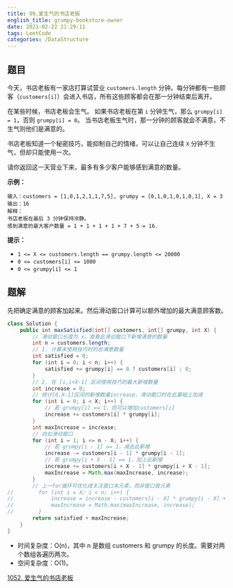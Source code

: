 ```yaml
---
title: 99.爱生气的书店老板
english_title: grumpy-bookstore-owner
date: 2021-02-22 21:29:11
tags: LeetCode
categories: /DataStructure
---
```


## 题目

今天，书店老板有一家店打算试营业 `customers.length` 分钟。每分钟都有一些顾客（`customers[i]`）会进入书店，所有这些顾客都会在那一分钟结束后离开。

在某些时候，书店老板会生气。 如果书店老板在第 `i` 分钟生气，那么 `grumpy[i] = 1`，否则 `grumpy[i] = 0`。 当书店老板生气时，那一分钟的顾客就会不满意，不生气则他们是满意的。

书店老板知道一个秘密技巧，能抑制自己的情绪，可以让自己连续 `X` 分钟不生气，但却只能使用一次。

请你返回这一天营业下来，最多有多少客户能够感到满意的数量。

**示例：**

```
输入：customers = [1,0,1,2,1,1,7,5], grumpy = [0,1,0,1,0,1,0,1], X = 3
输出：16
解释：
书店老板在最后 3 分钟保持冷静。
感到满意的最大客户数量 = 1 + 1 + 1 + 1 + 7 + 5 = 16.
```

**提示：**

- `1 <= X <= customers.length == grumpy.length <= 20000`
- `0 <= customers[i] <= 1000`
- `0 <= grumpy[i] <= 1`

## 题解

先把确定满意的顾客加起来。然后滑动窗口计算可以额外增加的最大满意顾客数。

```java
class Solution {
    public int maxSatisfied(int[] customers, int[] grumpy, int X) {
        // 滑动窗口长度为 x，查看此滑动窗口下新增满意的数量
        int n = customers.length;
        // 1. 计算未使用技巧时的总满意数量
        int satisfied = 0;
        for (int i = 0; i < n; i++) {
            satisfied += grumpy[i] == 0 ? customers[i] : 0;
        }
        // 2. 在 [i,i+X-1] 区间使用技巧的最大新增数量
        int increase = 0;
        // 统计[0,X-1]区间的新增数量increase，滑动窗口时在此基础上加减
        for (int i = 0; i < X; i++) {
            // 若 grumpy[i] == 1，则可以增加customers[i]
            increase += customers[i] * grumpy[i];
        }
        int maxIncrease = increase;
        // 向右滑动窗口
        for (int i = 1; i <= n - X; i++) {
            // 若 grumpy[i - 1] == 1，减去此新增
            increase -= customers[i - 1] * grumpy[i - 1];
            // 若 grumpy[i + X - 1] == 1，加上此新增
            increase += customers[i + X - 1] * grumpy[i + X - 1];
            maxIncrease = Math.max(maxIncrease, increase);
        }
        // 上一for循环可优化成关注窗口末元素，而非窗口首元素
//        for (int i = X; i < n; i++) {
//            increase = increase - customers[i - X] * grumpy[i - X] + customers[i] * grumpy[i];
//            maxIncrease = Math.max(maxIncrease, increase);
//        }
        return satisfied + maxIncrease;
    }
}
```

* 时间复杂度：O(n)，其中 n 是数组 customers 和 grumpy 的长度。需要对两个数组各遍历两次。
* 空间复杂度：O(1)。

[1052. 爱生气的书店老板](https://leetcode-cn.com/problems/grumpy-bookstore-owner/)